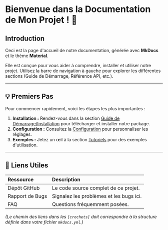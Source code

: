 # Bienvenue dans la Documentation de Mon Projet ! 🚀

## Introduction

Ceci est la page d'accueil de notre documentation, générée avec **MkDocs** et le thème **Material**.

Elle est conçue pour vous aider à comprendre, installer et utiliser notre projet. Utilisez la barre de navigation à gauche pour explorer les différentes sections (Guide de Démarrage, Référence API, etc.).

---

## 💡 Premiers Pas

Pour commencer rapidement, voici les étapes les plus importantes :

1.  **Installation :** Rendez-vous dans la section [Guide de Démarrage/Installation](guide/installation.md) pour télécharger et installer notre package.
2.  **Configuration :** Consultez la [Configuration](guide/config.md) pour personnaliser les réglages.
3.  **Exemples :** Jetez un œil à la section [Tutoriels](tutoriels/index.md) pour des exemples d'utilisation.

---

## 🔗 Liens Utiles

| Ressource | Description |
| :--- | :--- |
| Dépôt GitHub | Le code source complet de ce projet. |
| Rapport de Bugs | Signalez les problèmes et les bugs ici. |
| FAQ | Questions fréquemment posées. |

*(Le chemin des liens dans les `[crochets]` doit correspondre à la structure définie dans votre fichier `mkdocs.yml`.)*
